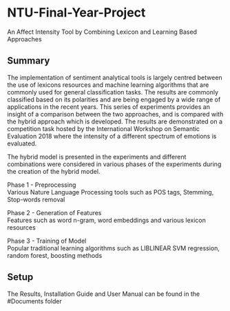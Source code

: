 ﻿# NTU-Final-Year-Project
An Affect Intensity Tool by Combining Lexicon and Learning Based Approaches

## Summary
The implementation of sentiment analytical tools is largely centred between the use of lexicons resources and machine learning algorithms that are commonly used for general classification tasks. The results are commonly classified based on its polarities and are being engaged by a wide range of applications in the recent years. This series of experiments provides an insight of a comparison between the two approaches, and is compared with the hybrid approach which is developed. The results are demonstrated on a competition task hosted by the International Workshop on Semantic Evaluation 2018 where the intensity of a different spectrum of emotions is evaluated.


The hybrid model is presented in the experiments and different combinations were considered in various phases of the experiments during the creation of the hybrid model.

Phase 1 - Preprocessing  
Various Nature Language Processing tools such as POS tags, Stemming, Stop-words removal

Phase 2 - Generation of Features  
Features such as word n-gram, word embeddings and various lexicon resources

Phase 3 - Training of Model  
Popular traditional learning algorithms such as LIBLINEAR SVM regression, random forest, boosting methods


## Setup
The Results, Installation Guide and User Manual can be found in the #Documents folder
